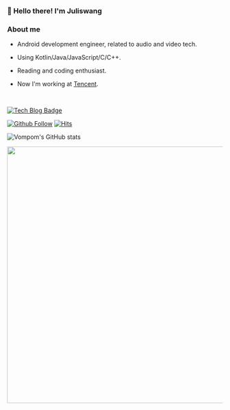 ### 👋 Hello there! I'm Juliswang

### About me

* Android development engineer, related to audio and video tech.

* Using Kotlin/Java/JavaScript/C/C++.

* Reading and coding enthusiast.

* Now I'm working at [Tencent](https://github.com/Tencent).


<br/>


[![Tech Blog Badge](http://img.shields.io/badge/-Tech%20blog-black?style=flat-square&logo=github&link=https://julis.wang)](https://julis.wang/)


[![Github Follow](https://img.shields.io/github/followers/vompom?label=Follow%20Me&style=social)](https://github.com/Vompom)
[![Hits](https://hits.seeyoufarm.com/api/count/incr/badge.svg?url=https%3A%2F%2Fgithub.com%2FVompom&count_bg=%2322C0D7&title_bg=%232C4CD3&icon=influxdb.svg&icon_color=%2368D1AB&title=HITS&edge_flat=false)](https://hits.seeyoufarm.com)


![Vompom's GitHub stats](https://github-readme-stats.vercel.app/api?username=Vompom&hide=prs&count_private=true&include_all_commits=true&show_icons=true&theme=java)


<a href="https://stats.hyochan.dev/en/stats/vompom"><img src="https://stats.hyochan.dev/api/github-stats?login=vompom" width="600" /></a>


